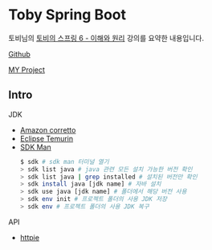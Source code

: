 # Toby Spring Boot

토비님의 [토비의 스프링 6 - 이해와 원리](https://www.inflearn.com/course/%ED%86%A0%EB%B9%84%EC%9D%98-%EC%8A%A4%ED%94%84%EB%A7%816-%EC%9D%B4%ED%95%B4%EC%99%80-%EC%9B%90%EB%A6%AC/dashboard) 강의를 요약한 내용입니다.

[Github](https://github.com/tobyspringboot/hellospring)

[MY Project]()

## Intro

JDK
- [Amazon corretto](https://aws.amazon.com/corretto/)
- [Eclipse Temurin](https://adoptium.net/en-GB/temurin/releases/)
- [SDK Man](https://sdkman.io/)
    ```bash
    $ sdk # sdk man 터미널 열기
    > sdk list java # java 관련 모든 설치 가능한 버전 확인
    > sdk list java | grep installed # 설치된 버전만 확인
    > sdk install java [jdk name] # 자바 설치
    > sdk use java [jdk name] # 폴더에서 해당 버전 사용
    > sdk env init # 프로젝트 폴더의 사용 JDK 저장
    > sdk env # 프로젝트 폴더의 사용 JDK 복구
    ```

API
- [httpie](https://httpie.io/)